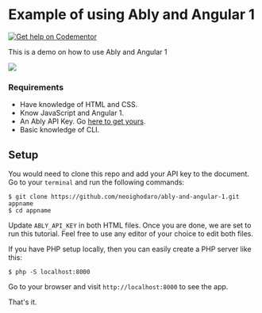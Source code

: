 # Example of using Ably and Angular 1
[![Get help on Codementor](https://cdn.codementor.io/badges/get_help_github.svg)](https://www.codementor.io/neoighodaro?utm_source=github&utm_medium=button&utm_term=neoighodaro&utm_campaign=github)

This is a demo on how to use Ably and Angular 1

![](https://www.dropbox.com/s/ycygvc7ykc8rrgt/Getting-Started-with-Ably-and-Angular-1.gif?raw=1)

### Requirements
- Have knowledge of HTML and CSS.
- Know JavaScript and Angular 1.
- An Ably API Key. Go [here to get yours](https://ably.io).
- Basic knowledge of CLI.

## Setup
You would need to clone this repo and add your API key to the document. Go to your `terminal` and run the following commands:
```shell
$ git clone https://github.com/neoighodaro/ably-and-angular-1.git appname
$ cd appname
```

Update `ABLY_API_KEY` in both HTML files. Once you are done, we are set to run this tutorial. Feel free to use any editor of your choice to edit both files.

If you have PHP setup locally, then you can easily create a PHP server like this:

```shell
$ php -S localhost:8000
```

Go to your browser and visit `http://localhost:8000` to see the app.

That's it.
